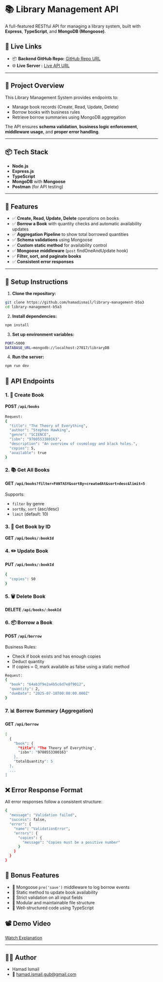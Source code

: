 # 📚 Library Management API

A full-featured RESTful API for managing a library system, built with **Express**, **TypeScript**, and **MongoDB (Mongoose)**.

## 🚀 Live Links

- 📦 **Backend GitHub Repo:** [GitHub Repo URL](https://github.com/hamadismail/library-management-b5a3)
- 🌐 **Live Server :** [Live API URL](https://library-management-server-kohl.vercel.app/)

---

## 📖 Project Overview

This Library Management System provides endpoints to:

- Manage book records (Create, Read, Update, Delete)
- Borrow books with business rules
- Retrieve borrow summaries using MongoDB aggregation

The API ensures **schema validation**, **business logic enforcement**, **middleware usage**, and **proper error handling**.

---

## 📦 Tech Stack

- **Node.js**
- **Express.js**
- **TypeScript**
- **MongoDB** with **Mongoose**
- **Postman** (for API testing)

---

## 📁 Features

- ✅ **Create, Read, Update, Delete** operations on books
- ✅ **Borrow a Book** with quantity checks and automatic availability updates
- ✅ **Aggregation Pipeline** to show total borrowed quantities
- ✅ **Schema validations** using Mongoose
- ✅ **Custom static method** for availability control
- ✅ **Mongoose middleware** (`post` findOneAndUpdate hook)
- ✅ **Filter, sort, and paginate books**
- ✅ **Consistent error responses**

---

## 🔧 Setup Instructions

1. **Clone the repository:**

```bash
git clone https://github.com/hamadismail/library-management-b5a3
cd library-management-b5a3
```

2. **Install dependencies:**

```bash
npm install
```

3. **Set up environment variables:**

```bash
PORT=5000
DATABASE_URL=mongodb://localhost:27017/libraryDB
```

4. **Run the server:**

```bash
npm run dev
```

## 🔁 API Endpoints

### 1. 📘 Create Book

#### POST `/api/books`

```bash
Request:
{
  "title": "The Theory of Everything",
  "author": "Stephen Hawking",
  "genre": "SCIENCE",
  "isbn": "9780553380163",
  "description": "An overview of cosmology and black holes.",
  "copies": 5,
  "available": true
}
```

### 2. 📚 Get All Books

#### GET `/api/books?filter=FANTASY&sortBy=createdAt&sort=desc&limit=5`

Supports:

- `filter` by genre
- `sortBy`, `sort` (asc/desc)
- `limit` (default: 10)

### 3. 📖 Get Book by ID

#### GET `/api/books/:bookId`

### 4. ✏️ Update Book

#### PUT `/api/books/:bookId`

```bash
{
  "copies": 50
}
```

### 5. 🗑️ Delete Book

#### DELETE `/api/books/:bookId`

### 6. 📦 Borrow a Book

#### POST `/api/borrow`

Business Rules:

- Check if book exists and has enough copies
- Deduct quantity
- If copies = 0, mark available as false using a static method

```bash
Request:
{
  "book": "64ab3f9e2a4b5c6d7e8f9012",
  "quantity": 2,
  "dueDate": "2025-07-18T00:00:00.000Z"
}
```

### 7. 📊 Borrow Summary (Aggregation)

#### GET `/api/borrow`

```bash
[
  {
    "book": {
      "title": "The Theory of Everything",
      "isbn": "9780553380163"
    },
    "totalQuantity": 5
  },
  ...
]
```

## ❌ Error Response Format

All error responses follow a consistent structure:

```bash
{
  "message": "Validation failed",
  "success": false,
  "error": {
    "name": "ValidationError",
    "errors": {
      "copies": {
        "message": "Copies must be a positive number"
      }
    }
  }
}
```

## 🧠 Bonus Features

- 📌 Mongoose `pre('save')` middleware to log borrow events
- 📌 Static method to update book availability
- 📌 Strict validation on all input fields
- 📌 Modular and maintainable file structure
- 📌 Well-structured code using TypeScript

## 📽️ Demo Video

[Watch Explanation](https://drive.google.com/file/d/1FrUAy1sT18SeOutnPCM-Fd53TkJhIs_2/view?usp=sharing)

---

## 👨‍💻 Author

- Hamad Ismail
- 📧 hamad.ismail.gub@gmail.com

